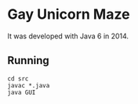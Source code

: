 # Gay Unicorn Maze

It was developed with Java 6 in 2014.

## Running

```
cd src
javac *.java
java GUI
```
